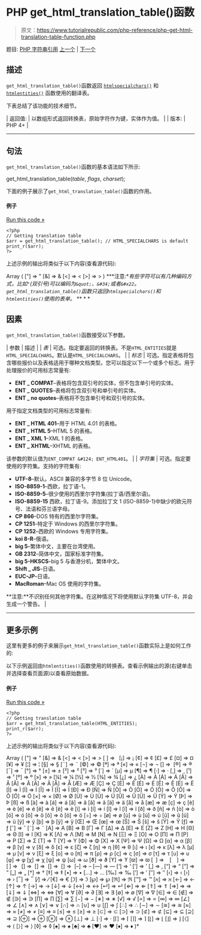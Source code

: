 # PHP get_html_translation_table()函数

> 原文：<https://www.tutorialrepublic.com/php-reference/php-get-html-translation-table-function.php>

题目: [PHP 字符串引用](php-string-functions.php) [上一个](php-fprintf-function.php) | [下一个](php-hebrev-function.php)

## 描述

`get_html_translation_table()`函数返回 [`htmlspecialchars()`](php-htmlspecialchars-function.php) 和 [`htmlentities()`](php-htmlspecialchars-function.php) 函数使用的翻译表。

下表总结了该功能的技术细节。

| 返回值: | 以数组形式返回转换表，原始字符作为键，实体作为值。 |
| 版本: | PHP 4+ |

* * *

## 句法

`get_html_translation_table()`函数的基本语法如下所示:

get_html_translation_table(*table*, *flags*, *charset*);

下面的例子展示了`get_html_translation_table()`函数的作用。

#### 例子

[Run this code »](../codelab.php?topic=php&file=get-translation-table-used-by-htmlspecialchars "Run this code to view the output")

```
<?php
// Getting translation table
$arr = get_html_translation_table(); // HTML_SPECIALCHARS is default
print_r($arr);
?>
```

上述示例的输出将类似于以下内容(查看源代码):

Array ( ["] => &quot; [&] => &amp; [<] => &lt; [>] => &gt; ) ***注意:**有些字符可以有几种编码方式，比如`"`(双引号)可以编码为`&quot;`、`&#34;`或者`&#x22`。`get_html_translation_table()`函数只返回`htmlspecialchars()`和`htmlentities()`使用的表单。*  ** * *

## 因素

`get_html_translation_table()`函数接受以下参数。

| 参数 | 描述 |
| *表* | 可选。指定要返回的转换表。不是`HTML_ENTITIES`就是`HTML_SPECIALCHARS`。默认是`HTML_SPECIALCHARS`。 |
| *标志* | 可选。指定表格将包含哪些报价以及表格适用于哪种文档类型。您可以指定以下一个或多个标志。用于处理报价的可用标志常量有:

*   **ENT _ COMPAT**–表格将包含双引号的实体，但不包含单引号的实体。
*   **ENT _ QUOTES**–表格将包含双引号和单引号的实体。
*   **ENT _ no quotes**–表格将不包含单引号和双引号的实体。

用于指定文档类型的可用标志常量有:

*   **ENT _ HTML 401**–用于 HTML 4.01 的表格。
*   **ENT _ HTML 5**–HTML 5 的表格。
*   **ENT _ XML 1**–XML 1 的表格。
*   **ENT _ XHTML**–XHTML 的表格。

该参数的默认值为`ENT_COMPAT &#124; ENT_HTML401`。 |
| *字符集* | 可选。指定要使用的字符集。支持的字符集有:

*   **UTF-8**–默认。ASCII 兼容的多字节 8 位 Unicode。
*   **ISO-8859-1**–西欧，拉丁语-1。
*   **ISO-8859-5**–很少使用的西里尔字符集(拉丁语/西里尔语)。
*   **ISO-8859-15** 西欧，拉丁语-9。添加拉丁文 1 (ISO-8859-1)中缺少的欧元符号、法语和芬兰语字母。
*   **CP 866**–DOS 特有的西里尔字符集。
*   **CP 1251**–特定于 Windows 的西里尔字符集。
*   **CP 1252**–西欧的 Windows 专用字符集。
*   **koi 8-R**–俄语。
*   **big 5**–繁体中文，主要在台湾使用。
*   **GB 2312**–简体中文，国家标准字符集。
*   **big 5-HKSCS**–big 5 与香港分机，繁体中文。
*   **Shift _ JIS**–日语。
*   **EUC-JP**–日语。
*   **MacRoman**–Mac OS 使用的字符集。

**注意:**不识别任何其他字符集。在这种情况下将使用默认字符集 UTF-8，并会生成一个警告。 |

* * *

## 更多示例

这里有更多的例子来展示`get_html_translation_table()`函数实际上是如何工作的:

以下示例返回由`htmlentities()`函数使用的转换表。查看示例输出的源(右键单击并选择查看页面源)以查看原始数据。

#### 例子

[Run this code »](../codelab.php?topic=php&file=get-translation-table-used-by-htmlentities "Run this code to view the output")

```
<?php
// Getting translation table
$arr = get_html_translation_table(HTML_ENTITIES);
print_r($arr);
?>
```

上述示例的输出将类似于以下内容(查看源代码):

Array ( ["] => &quot; [&] => &amp; [<] => &lt; [>] => &gt; [ ] => &nbsp; [¡] => &iexcl; [¢] => &cent; [£] => &pound; [¤] => &curren; [¥] => &yen; [¦] => &brvbar; [§] => &sect; [¨] => &uml; [©] => &copy; [ª] => &ordf; [«] => &laquo; [¬] => &not; [­] => &shy; [®] => &reg; [¯] => &macr; [°] => &deg; [±] => &plusmn; [²] => &sup2; [³] => &sup3; [´] => &acute; [µ] => &micro; [¶] => &para; [·] => &middot; [¸] => &cedil; [¹] => &sup1; [º] => &ordm; [»] => &raquo; [¼] => &frac14; [½] => &frac12; [¾] => &frac34; [¿] => &iquest; [À] => &Agrave; [Á] => &Aacute; [Â] => &Acirc; [Ã] => &Atilde; [Ä] => &Auml; [Å] => &Aring; [Æ] => &AElig; [Ç] => &Ccedil; [È] => &Egrave; [É] => &Eacute; [Ê] => &Ecirc; [Ë] => &Euml; [Ì] => &Igrave; [Í] => &Iacute; [Î] => &Icirc; [Ï] => &Iuml; [Ð] => &ETH; [Ñ] => &Ntilde; [Ò] => &Ograve; [Ó] => &Oacute; [Ô] => &Ocirc; [Õ] => &Otilde; [Ö] => &Ouml; [×] => &times; [Ø] => &Oslash; [Ù] => &Ugrave; [Ú] => &Uacute; [Û] => &Ucirc; [Ü] => &Uuml; [Ý] => &Yacute; [Þ] => &THORN; [ß] => &szlig; [à] => &agrave; [á] => &aacute; [â] => &acirc; [ã] => &atilde; [ä] => &auml; [å] => &aring; [æ] => &aelig; [ç] => &ccedil; [è] => &egrave; [é] => &eacute; [ê] => &ecirc; [ë] => &euml; [ì] => &igrave; [í] => &iacute; [î] => &icirc; [ï] => &iuml; [ð] => &eth; [ñ] => &ntilde; [ò] => &ograve; [ó] => &oacute; [ô] => &ocirc; [õ] => &otilde; [ö] => &ouml; [÷] => &divide; [ø] => &oslash; [ù] => &ugrave; [ú] => &uacute; [û] => &ucirc; [ü] => &uuml; [ý] => &yacute; [þ] => &thorn; [ÿ] => &yuml; [Œ] => &OElig; [œ] => &oelig; [Š] => &Scaron; [š] => &scaron; [Ÿ] => &Yuml; [ƒ] => &fnof; [ˆ] => &circ; [˜] => &tilde; [Α] => &Alpha; [Β] => &Beta; [Γ] => &Gamma; [Δ] => &Delta; [Ε] => &Epsilon; [Ζ] => &Zeta; [Η] => &Eta; [Θ] => &Theta; [Ι] => &Iota; [Κ] => &Kappa; [Λ] => &Lambda; [Μ] => &Mu; [Ν] => &Nu; [Ξ] => &Xi; [Ο] => &Omicron; [Π] => &Pi; [Ρ] => &Rho; [Σ] => &Sigma; [Τ] => &Tau; [Υ] => &Upsilon; [Φ] => &Phi; [Χ] => &Chi; [Ψ] => &Psi; [Ω] => &Omega; [α] => &alpha; [β] => &beta; [γ] => &gamma; [δ] => &delta; [ε] => &epsilon; [ζ] => &zeta; [η] => &eta; [θ] => &theta; [ι] => &iota; [κ] => &kappa; [λ] => &lambda; [μ] => &mu; [ν] => &nu; [ξ] => &xi; [ο] => &omicron; [π] => &pi; [ρ] => &rho; [ς] => &sigmaf; [σ] => &sigma; [τ] => &tau; [υ] => &upsilon; [φ] => &phi; [χ] => &chi; [ψ] => &psi; [ω] => &omega; [ϑ] => &thetasym; [ϒ] => &upsih; [ϖ] => &piv; [ ] => &ensp; [ ] => &emsp; [ ] => &thinsp; [‌] => &zwnj; [‍] => &zwj; [‎] => &lrm; [‏] => &rlm; [–] => &ndash; [—] => &mdash; [‘] => &lsquo; [’] => &rsquo; [‚] => &sbquo; [“] => &ldquo; [”] => &rdquo; [„] => &bdquo; [†] => &dagger; [‡] => &Dagger; [•] => &bull; […] => &hellip; [‰] => &permil; [′] => &prime; [″] => &Prime; [‹] => &lsaquo; [›] => &rsaquo; [‾] => &oline; [⁄] => &frasl; [€] => &euro; [ℑ] => &image; [℘] => &weierp; [ℜ] => &real; [™] => &trade; [ℵ] => &alefsym; [←] => &larr; [↑] => &uarr; [→] => &rarr; [↓] => &darr; [↔] => &harr; [↵] => &crarr; [⇐] => &lArr; [⇑] => &uArr; [⇒] => &rArr; [⇓] => &dArr; [⇔] => &hArr; [∀] => &forall; [∂] => &part; [∃] => &exist; [∅] => &empty; [∇] => &nabla; [∈] => &isin; [∉] => &notin; [∋] => &ni; [∏] => &prod; [∑] => &sum; [−] => &minus; [∗] => &lowast; [√] => &radic; [∝] => &prop; [∞] => &infin; [∠] => &ang; [∧] => &and; [∨] => &or; [∩] => &cap; [∪] => &cup; [∫] => &int; [∴] => &there4; [∼] => &sim; [≅] => &cong; [≈] => &asymp; [≠] => &ne; [≡] => &equiv; [≤] => &le; [≥] => &ge; [⊂] => &sub; [⊃] => &sup; [⊄] => &nsub; [⊆] => &sube; [⊇] => &supe; [⊕] => &oplus; [⊗] => &otimes; [⊥] => &perp; [⋅] => &sdot; [⌈] => &lceil; [⌉] => &rceil; [⌊] => &lfloor; [⌋] => &rfloor; [〈] => &lang; [〉] => &rang; [◊] => &loz; [♠] => &spades; [♣] => &clubs; [♥] => &hearts; [♦] => &diams; )*
